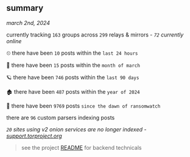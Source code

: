
## summary
_march 2nd, 2024_

currently tracking `163` groups across `299` relays & mirrors - _`72` currently online_

⏲ there have been `10` posts within the `last 24 hours`

🦈 there have been `15` posts within the `month of march`

🪐 there have been `746` posts within the `last 90 days`

🏚 there have been `487` posts within the `year of 2024`

🦕 there have been `9769` posts `since the dawn of ransomwatch`

there are `96` custom parsers indexing posts

_`20` sites using v2 onion services are no longer indexed - [support.torproject.org](https://support.torproject.org/onionservices/v2-deprecation/)_

> see the project [README](https://github.com/joshhighet/ransomwatch#ransomwatch--) for backend technicals
